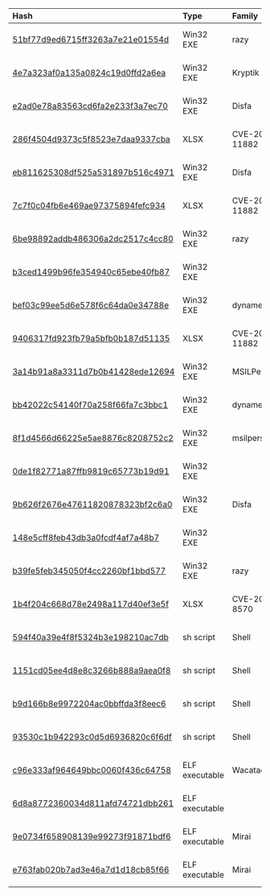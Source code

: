 |Hash|Type|Family|First_Seen|Name|
|:--|:--|:--|:--|:--|
|[51bf77d9ed6715ff3263a7e21e01554d](https://www.virustotal.com/gui/file/51bf77d9ed6715ff3263a7e21e01554d)|Win32 EXE|razy|2018-03-31 17:36:44|/var/www/clean-mx/virusesevidence/output.113049832.txt|
|[4e7a323af0a135a0824c19d0ffd2a6ea](https://www.virustotal.com/gui/file/4e7a323af0a135a0824c19d0ffd2a6ea)|Win32 EXE|Kryptik|2018-03-31 09:30:22|myfile.exe|
|[e2ad0e78a83563cd6fa2e233f3a7ec70](https://www.virustotal.com/gui/file/e2ad0e78a83563cd6fa2e233f3a7ec70)|Win32 EXE|Disfa|2018-03-31 09:11:07|c:\users\USER\appdata\local\temp\thfdfdnewa-.txt|
|[286f4504d9373c5f8523e7daa9337cba](https://www.virustotal.com/gui/file/286f4504d9373c5f8523e7daa9337cba)|XLSX|CVE-2017-11882|2018-03-31 01:07:47|Samsung ASC engineer code creation request form.xlsx|
|[eb811625308df525a531897b516c4971](https://www.virustotal.com/gui/file/eb811625308df525a531897b516c4971)|Win32 EXE|Disfa|2018-03-30 10:00:18|service.exe|
|[7c7f0c04fb6e469ae97375894fefc934](https://www.virustotal.com/gui/file/7c7f0c04fb6e469ae97375894fefc934)|XLSX|CVE-2017-11882|2018-03-30 06:50:33|29-03-2018 Yazılım Listesi.xlsx|
|[6be98892addb486306a2dc2517c4cc80](https://www.virustotal.com/gui/file/6be98892addb486306a2dc2517c4cc80)|Win32 EXE|razy|2018-03-29 14:24:31|6be98892addb486306a2dc2517c4cc80.virobj|
|[b3ced1499b96fe354940c65ebe40fb87](https://www.virustotal.com/gui/file/b3ced1499b96fe354940c65ebe40fb87)|Win32 EXE||2018-03-29 03:27:35|/var/www/clean-mx/virusesevidence/output.112967454.txt|
|[bef03c99ee5d6e578f6c64da0e34788e](https://www.virustotal.com/gui/file/bef03c99ee5d6e578f6c64da0e34788e)|Win32 EXE|dynamer|2018-03-28 09:54:46|msgmanager|
|[9406317fd923fb79a5bfb0b187d51135](https://www.virustotal.com/gui/file/9406317fd923fb79a5bfb0b187d51135)|XLSX|CVE-2017-11882|2018-03-28 03:09:19|Symptom_and_repair_code_list.xlsx|
|[3a14b91a8a3311d7b0b41428ede12694](https://www.virustotal.com/gui/file/3a14b91a8a3311d7b0b41428ede12694)|Win32 EXE|MSILPerseus|2018-03-27 10:08:07|ef8fe9afc0053e6a_svhost.exe|
|[bb42022c54140f70a258f66fa7c3bbc1](https://www.virustotal.com/gui/file/bb42022c54140f70a258f66fa7c3bbc1)|Win32 EXE|dynamer|2018-03-27 07:15:52|imm.exe|
|[8f1d4566d66225e5ae8876c8208752c2](https://www.virustotal.com/gui/file/8f1d4566d66225e5ae8876c8208752c2)|Win32 EXE|msilperseus|2018-03-27 05:48:09|net.exe|
|[0de1f82771a87ffb9819c65773b19d91](https://www.virustotal.com/gui/file/0de1f82771a87ffb9819c65773b19d91)|Win32 EXE||2018-03-27 02:33:03|DASEUL_Launcher.exe|
|[9b626f2676e47611820878323bf2c6a0](https://www.virustotal.com/gui/file/9b626f2676e47611820878323bf2c6a0)|Win32 EXE|Disfa|2018-03-26 07:45:16|9b626f2676e47611820878323bf2c6a0.virobj|
|[148e5cff8feb43db3a0fcdf4af7a48b7](https://www.virustotal.com/gui/file/148e5cff8feb43db3a0fcdf4af7a48b7)|Win32 EXE||2018-03-24 15:27:22|iTools|
|[b39fe5feb345050f4cc2260bf1bbd577](https://www.virustotal.com/gui/file/b39fe5feb345050f4cc2260bf1bbd577)|Win32 EXE|razy|2018-03-24 08:54:33|3b22104396ad12ffaf4d9a94134ba42d3e70d548|
|[1b4f204c668d78e2498a117d40ef3e5f](https://www.virustotal.com/gui/file/1b4f204c668d78e2498a117d40ef3e5f)|XLSX|CVE-2017-8570|2018-01-19 08:50:22|Par ºa Harici Kay-¦tlar  Bayrak Elektronik 22.01.2018.xlsx|
|[594f40a39e4f8f5324b3e198210ac7db](https://www.virustotal.com/gui/file/594f40a39e4f8f5324b3e198210ac7db)|sh script|Shell|2021-02-03 16:37:40|wget|
|[1151cd05ee4d8e8c3266b888a9aea0f8](https://www.virustotal.com/gui/file/1151cd05ee4d8e8c3266b888a9aea0f8)|sh script|Shell|2021-02-03 16:18:03|bwget|
|[b9d166b8e9972204ac0bbffda3f8eec6](https://www.virustotal.com/gui/file/b9d166b8e9972204ac0bbffda3f8eec6)|sh script|Shell|2021-02-03 07:02:45|d54827a54be0e45c55f709a29d1fc9dc19445895b30a7583b162223b21dac660.bin|
|[93530c1b942293c0d5d6936820c6f6df](https://www.virustotal.com/gui/file/93530c1b942293c0d5d6936820c6f6df)|sh script|Shell|2021-02-03 07:01:09|c56a72b77af93bdd95e333f0494d467d83e9ceaa4c8505753ca0d2a733f7e5af.bin|
|[c96e333af964649bbc0060f436c64758](https://www.virustotal.com/gui/file/c96e333af964649bbc0060f436c64758)|ELF executable|Wacatac|2021-02-02 05:04:25|c0a4f8d6b11d1492b9c0ea5cfff1b732567152e87bcc71694592425e53d520db.bin|
|[6d8a8772360034d811afd74721dbb261](https://www.virustotal.com/gui/file/6d8a8772360034d811afd74721dbb261)|ELF executable||2021-02-02 05:04:24|cff758b5c0eaadeb8e7be306ab2f0a1806bd4501455f3ce02db2ed7426d9a2cb.bin|
|[9e0734f658908139e99273f91871bdf6](https://www.virustotal.com/gui/file/9e0734f658908139e99273f91871bdf6)|ELF executable|Mirai|2021-02-02 05:04:24|c2f3362bea0161a1271fa86d862d7d33d397d58e1ef6bd008ad2ccbf1c34ee16.bin|
|[e763fab020b7ad3e46a7d1d18cb85f66](https://www.virustotal.com/gui/file/e763fab020b7ad3e46a7d1d18cb85f66)|ELF executable|Mirai|2021-02-02 05:04:24|7b4f8d6c4e8767d55e3f34ae356845d50f18b86ac3a3c59eed98ae7aa5970251.bin|
